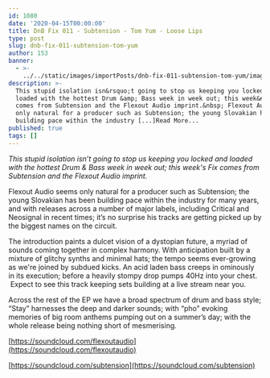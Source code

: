 ```yaml
---
id: 1080
date: '2020-04-15T00:00:00'
title: DnB Fix 011 - Subtension - Tom Yum - Loose Lips
type: post
slug: dnb-fix-011-subtension-tom-yum
author: 153
banner:
  - >-
    ../../static/images/importPosts/dnb-fix-011-subtension-tom-yum/image1080.jpeg
description: >-
  This stupid isolation isn&rsquo;t going to stop us keeping you locked and
  loaded with the hottest Drum &amp; Bass week in week out; this week&#39;s Fix
  comes from Subtension and the Flexout Audio imprint.&nbsp; Flexout Audio seems
  only natural for a producer such as Subtension; the young Slovakian has been
  building pace within the industry [...]Read More...
published: true
tags: []
---
```

_This stupid isolation isn’t going to stop us keeping you locked and loaded with the hottest Drum & Bass week in week out; this week's Fix comes from Subtension and the Flexout Audio imprint._ 

Flexout Audio seems only natural for a producer such as Subtension; the young Slovakian has been building pace within the industry for many years, and with releases across a number of major labels, including Critical and Neosignal in recent times; it’s no surprise his tracks are getting picked up by the biggest names on the circuit.

The introduction paints a dulcet vision of a dystopian future, a myriad of sounds coming together in complex harmony. With anticipation built by a mixture of glitchy synths and minimal hats; the tempo seems ever-growing as we're joined by subdued kicks. An acid laden bass creeps in ominously in its execution; before a heavily stompy drop pumps 40Hz into your chest.  Expect to see this track keeping sets building at a live stream near you. 

Across the rest of the EP we have a broad spectrum of drum and bass style; “Stay” harnesses the deep and darker sounds; with “pho” evoking memories of big room anthems pumping out on a summer’s day; with the whole release being nothing short of mesmerising.

[](https://soundcloud.com/flexoutaudio)[https://soundcloud.com/flexoutaudio](https://soundcloud.com/flexoutaudio)

[](https://soundcloud.com/subtension)[https://soundcloud.com/subtension](https://soundcloud.com/subtension)